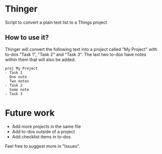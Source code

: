 # Thinger
Script to convert a plain text list to a Things project

## How to use it?
Thinger will convert the following text into a project called "My Project" with to-dos "Task 1", "Task 2" and "Task 3". The last two to-dos have notes within them that will also be added.

```
proj My Project
- Task 1
  One note
  Two notes
- Task 2
  Some note
- Task 3
```

# Future work
- Add more projects in the same file
- Add to-dos outside of a project
- Add checklist items in to-dos

Feel free to suggest more in "Issues".
